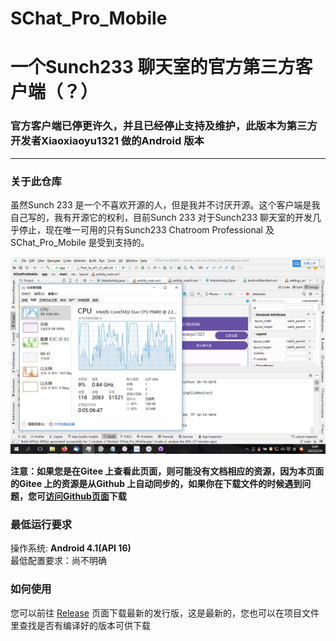# SChat_Pro_Mobile
# 一个Sunch233 聊天室的官方第三方客户端（？）   
### 官方客户端已停更许久，并且已经停止支持及维护，此版本为第三方开发者Xiaoxiaoyu1321 做的Android 版本   
---
### 关于此仓库   
虽然Sunch 233 是一个不喜欢开源的人，但是我并不讨厌开源。这个客户端是我自己写的，我有开源它的权利，目前Sunch 233 对于Sunch233 聊天室的开发几乎停止，现在唯一可用的只有Sunch233 Chatroom Professional 及 SChat_Pro_Mobile 是受到支持的。   
       
       
![](./img/1.png)    
       
       
**注意：如果您是在Gitee 上查看此页面，则可能没有文档相应的资源，因为本页面的Gitee 上的资源是从Github 上自动同步的，如果你在下载文件的时候遇到问题，您可[访问Github页面](https://github.com/Xiaoxiaoyu1321/SChat_Pro_Mobile)下载**    
### 最低运行要求  
操作系统: **Android 4.1(API 16)**     
最低配置要求：尚不明确   
### 如何使用  
您可以前往 [Release](https://github.com/Xiaoxiaoyu1321/SChat_Pro_Mobile/releases) 页面下载最新的发行版，这是最新的，您也可以在项目文件里查找是否有编译好的版本可供下载   
